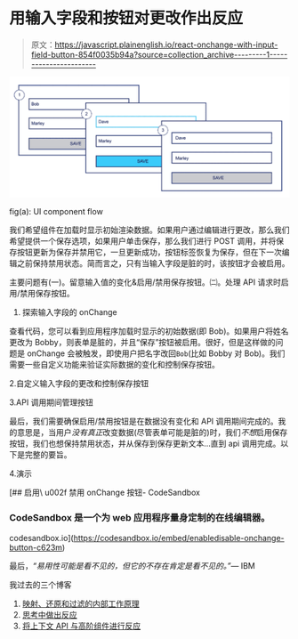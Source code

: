 # 用输入字段和按钮对更改作出反应

> 原文：<https://javascript.plainenglish.io/react-onchange-with-input-field-button-854f0035b94a?source=collection_archive---------1----------------------->

![](img/68362b715cbd105ac5100639267a675b.png)

fig(a): UI component flow

我们希望组件在加载时显示初始渲染数据。如果用户通过编辑进行更改，那么我们希望提供一个保存选项，如果用户单击保存，那么我们进行 POST 调用，并将保存按钮更新为保存并禁用它，一旦更新成功，按钮标签恢复为保存，但在下一次编辑之前保持禁用状态。简而言之，只有当输入字段是脏的时，该按钮才会被启用。

主要问题有(一)。留意输入值的变化&启用/禁用保存按钮。㈡。处理 API 请求时启用/禁用保存按钮。

1.  探索输入字段的 onChange

查看代码，您可以看到应用程序加载时显示的初始数据(即 Bob)。如果用户将姓名更改为 Bobby，则表单是脏的，并且“保存”按钮被启用。很好，但是这样做的问题是 onChange 会被触发，即使用户把名字改回`Bob`(比如 Bobby 对 Bob)。我们需要一些自定义功能来验证实际数据的变化和控制保存按钮。

2.自定义输入字段的更改和控制保存按钮

3.API 调用期间管理按钮

最后，我们需要确保启用/禁用按钮是在数据没有变化和 API 调用期间完成的。我的意思是，当用户*没有真正*改变数据(尽管表单可能是脏的)时，我们*不想*启用保存按钮，我们也想保持禁用状态，并从保存到保存更新文本…直到 api 调用完成。以下是完整的要旨。

4.演示

[](https://codesandbox.io/embed/enabledisable-onchange-button-c623m) [## 启用\ u002f 禁用 onChange 按钮- CodeSandbox

### CodeSandbox 是一个为 web 应用程序量身定制的在线编辑器。

codesandbox.io](https://codesandbox.io/embed/enabledisable-onchange-button-c623m) 

最后，*“易用性可能是看不见的，但它的不存在肯定是看不见的。”—* IBM

我过去的三个博客

1.  [映射、还原和过滤的内部工作原理](https://medium.com/@mahesh2684/inner-workings-of-map-reduce-filter-f06ba87f2509?source=friends_link&sk=5dfae6d629f96ff27c49445e73befe0a)
2.  [思考中做出反应](https://medium.com/@mahesh2684/thinking-in-react-manage-user-interaction-in-react-apps-611074e004b8?source=friends_link&sk=9493f10d6e59c9c028a497d137fb44fa)
3.  [将上下文 API 与高阶组件进行反应](https://medium.com/@mahesh2684/react-context-api-with-higher-order-component-279d5f93eda4?source=friends_link&sk=bb0c4a4288c5507fa22f349cb622cfe5)